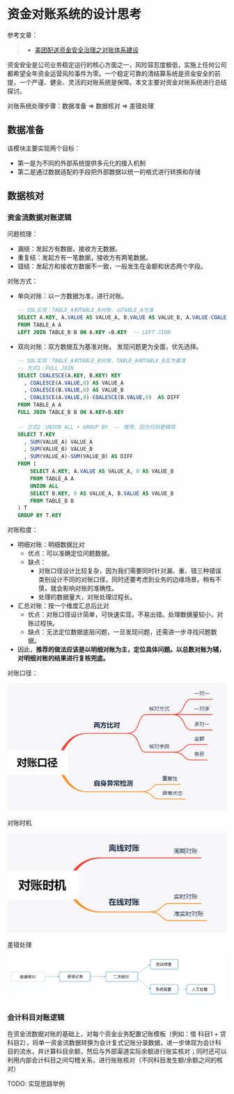 # 资金对账系统的设计思考

参考文章：

> - [美团配送资金安全治理之对账体系建设](!https://mp.weixin.qq.com/s/wQPvJs6D0026Fv7kMntESg)

资金安全是公司业务稳定运行的核心方面之一，风险容忍度极低，实施上任何公司都希望全年资金运营风险事件为零。一个稳定可靠的清结算系统是资金安全的前提，一个严谨、健全、灵活的对账系统是保障。本文主要对资金对账系统进行总结探讨。

对账系统处理步骤：数据准备 => 数据核对 => 差错处理

## 数据准备

该模块主要实现两个目标：

- 第一是为不同的外部系统提供多元化的接入机制
- 第二是通过数据适配的手段把外部数据以统一的格式进行转换和存储



## 数据核对

### 资金流数据对账逻辑

问题梳理：

- 漏结：发起方有数据，接收方无数据。
- 重复结：发起方有一笔数据，接收方有两笔数据。
- 错结：发起方和接收方数据不一致，一般发生在金额和状态两个字段。

对账方式：

- 单向对账：以一方数据为准，进行对账。

  ```sql
  -- SQL实现：TABLE_A和TABLE_B对账，以TABLE_A为准
  SELECT A.KEY, A.VALUE AS VALUE_A, B.VALUE AS VALUE_B, A.VALUE-COALESCE(B.VALUE,0) AS DIFF
  FROM TABLE_A A
  LEFT JOIN TABLE_B B ON A.KEY =B.KEY  -- LEFT JION
  ```

- 双向对账：双方数据互为基准对账。 发现问题更为全面，优先选择。

  ```SQL
  -- SQL实现：TABLE_A和TABLE_B对账，TABLE_A和TABLE_B互为基准
  -- 方式1：FULL JOIN 
  SELECT COALESCE(A.KEY, B.KEY) KEY
  	, COALESCE(A.VALUE,0) AS VALUE_A
  	, COALESCE(B.VALUE,0) AS VALUE_B
  	, COALESCE(A.VALUE,0)-COALESCE(B.VALUE,0)  AS DIFF
  FROM TABLE_A A
  FULL JOIN TABLE_B B ON A.KEY=B.KEY
  
  -- 方式2：UNION ALL + GROUP BY  -- 推荐，因为代码更精简
  SELECT T.KEY
  	, SUM(VALUE_A) VALUE_A
  	, SUM(VALUE_B) VALUE_B
  	, SUM(VALUE_A)-SUM(VALUE_B) AS DIFF
  FROM (
      SELECT A.KEY, A.VALUE AS VALUE_A, 0 AS VALUE_B
      FROM TABLE_A A 
      UNION ALL
      SELECT B.KEY, 0 AS VALUE_A, B.VALUE AS VALUE_B
      FROM TABLE_B B
  ) T
  GROUP BY T.KEY
  ```

  

对账粒度：

- 明细对账：明细数据比对
  - 优点：可以准确定位问题数据。
  - 缺点：
    - 对账口径设计比较复杂，因为我们需要同时针对漏、重、错三种错误类别设计不同的对账口径，同时还要考虑到业务的边缘场景。稍有不慎，就会影响对账的准确性。
    - 处理的数据量大，对账处理过程长。
- 汇总对账：按一个维度汇总后比对
  - 优点：对账口径设计简单，可快速实现，不易出错。处理数据量较小，对账过程快。
  - 缺点：无法定位数据底层问题，一旦发现问题，还需进一步寻找问题数据。
- 因此，**推荐的做法应该是以明细对账为主，定位具体问题。以总数对账为辅，对明细对账的结果进行复核兜底。**

对账口径：

![image-20210619231920769](https://raw.githubusercontent.com/Hawking8su/Images/main/20210619234353.png)



对账时机

![image-20210619232048387](https://raw.githubusercontent.com/Hawking8su/Images/main/20210619234336.png)

差错处理

![image-20210619232113281](https://raw.githubusercontent.com/Hawking8su/Images/main/20210619234349.png)



### 会计科目对账逻辑

在资金流数据对账的基础上，对每个资金业务配置记账模板（例如：借 科目1 + 贷 科目2），将单一资金流数据转换为会计复式记账分录数据，进一步体现为会计科目的流水，并计算科目余额，然后与外部渠道实际余额进行账实核对；同时还可以利用内部会计科目之间勾稽关系，进行账账核对（不同科目发生额/余额之间的核对）

TODO: 实现思路举例

